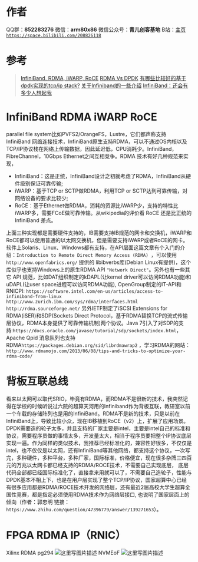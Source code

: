 ﻿# 作者
QQ群：**852283276**
微信：**arm80x86**
微信公众号：**青儿创客基地**
B站：[主页 `https://space.bilibili.com/208826118`](https://space.bilibili.com/208826118)

# 参考
> [InfiniBand, RDMA, iWARP, RoCE](http://blog.163.com/guaiguai_family/blog/static/20078414520141023103953705/)
> [RDMA Vs DPDK](https://www.jianshu.com/p/09b4b756b833?utm_campaign)
> [有哪些比较好的基于dpdk实现的tcp/ip stack?](https://www.zhihu.com/question/47396779/answer/139271653)
> [关于Infiniband的一些介绍](http://aze12.blog.163.com/blog/static/8620441220086411596665/)
> [InfiniBand：还会有多少人想起我](http://www.360doc.com/content/07/0904/16/494_718778.shtml)

# InfiniBand RDMA iWARP RoCE
parallel file system比如PVFS2/OrangeFS，Lustre，它们都声称支持 InfiniBand 网络连接技术，InfiniBand原生支持RDMA，可以不通过OS内核以及TCP/IP协议栈在网络上传输数据，因此延迟低，CPU消耗少。InfiniBand，FibreChannel，10Gbps Ethernet之间互相竞争。RDMA 技术有好几种规范来实现，
- InfiniBand：这是正统，InfiniBand设计之初就考虑了RDMA，InfiniBand从硬件级别保证可靠传输;
- iWARP：基于TCP or SCTP做RDMA，利用TCP or SCTP达到可靠传输，对网络设备的要求比较少;
- RoCE：基于Ethernet做RDMA，消耗的资源比iWARP少，支持的特性比iWARP多，需要FCoE做可靠传输。从wikipedia的评价看 RoCE 还是比正统的 InfiniBand 差点。

上面三种实现都是需要硬件支持的，IB需要支持IB规范的网卡和交换机，iWARP和 RoCE都可以使用普通的以太网交换机，但是需要支持iWARP或者RoCE的网卡。软件上Solaris、Linux、Windows都有支持，在API层面这篇文章有个入门的介绍：`Introduction to Remote Direct Memory Access (RDMA) `，可以使用`http://www.openfabrics.org/` 提供的 libibverbs库(Debian Linux有提供)，这个库似乎也支持Windows上的原生RDMA API `"Network Direct"`。另外也有一些其它 API 规范，比如DAT组织制定的kDAPL(让kernel driver可以访问RDMA功能)和uDAPL(让user space进程可以访问RDMA功能), OpenGroup制定的IT-API和RNICPI: 
`https://software.intel.com/en-us/articles/access-to-infiniband-from-linux`
`http://www.zurich.ibm.com/sys/rdma/interfaces.html`
`http://rdma.sourceforge.net/`
另外IETF制定了iSCSI Extensions for RDMA(iSER)和SDP(Sockets Direct Protocol，基于RDMA替换TCP的流式传输层协议，RDMA本身提供了可靠传输机制)两个协议。Java 7引入了对SDP的支持:`https://docs.oracle.com/javase/tutorial/sdp/sockets/index.html`，Apache Qpid 消息队列也支持 RDMA`https://packages.debian.org/sid/librdmawrap2` ，学习RDMA的网站：`http://www.rdmamojo.com/2013/06/08/tips-and-tricks-to-optimize-your-rdma-code/`
# 背板互联总线
看来以太网可以取代SRIO，毕竟有RDMA，而RDMA不是很新的技术，我突然记得在学校的时候听说过六院的超算天河用的Infiniband作为背板互联，教研室以前一个车载的存储阵列也是用的InfiniBand。RDMA不是新的技术，只是以前在InfiniBand上，导致比较小众，现在IB移植到RoCE（v2）上，扩展了应用场景。DPDK需要造的轮子太多，并且支持的厂家主要是intel，主要是intel自己的标准和协议，需要程序员做的事情太多，开发量太大，相当于程序员要把整个IP协议底层实现一遍。作为同样的类似技术，我推荐已经标准化的，兼容性好很多，不仅仅是intel，也不仅仅是以太网，还有InfiniBand等其他网络，都支持这个协议，一次写完，多种硬件，多种平台，多种厂家，国际标准，价格便宜，现在很多杂牌三四百元的万兆以太网卡都已经支持的RDMA/ROCE技术，不需要自己实现底层， 底层代码全部都已经国际标准化了，直接拿来用就可以了，不需要自己造轮子，性能与DPDK基本不相上下，也是在用户层实现了整个TCP/IP协议，国家超算中心已经有很多应用都是RDMA/ROCE技术开发的网络层，还有最近2届高校大学生超算全国性竞赛，都是指定必须使用RDMA技术作为网络层接口, 也说明了国家层面上的倾向（作者：郭忠明 链接：`https://www.zhihu.com/question/47396779/answer/139271653`）。
# FPGA RDMA IP（RNIC）
Xilinx RDMA pg294
![这里写图片描述](https://img-blog.csdn.net/20180603223751849?watermark/2/text/aHR0cHM6Ly9ibG9nLmNzZG4ubmV0L1podV9aaHVfMjAwOQ==/font/5a6L5L2T/fontsize/400/fill/I0JBQkFCMA==/dissolve/70)
NVMEoF
![这里写图片描述](https://img-blog.csdn.net/20180603223650881?watermark/2/text/aHR0cHM6Ly9ibG9nLmNzZG4ubmV0L1podV9aaHVfMjAwOQ==/font/5a6L5L2T/fontsize/400/fill/I0JBQkFCMA==/dissolve/70)
